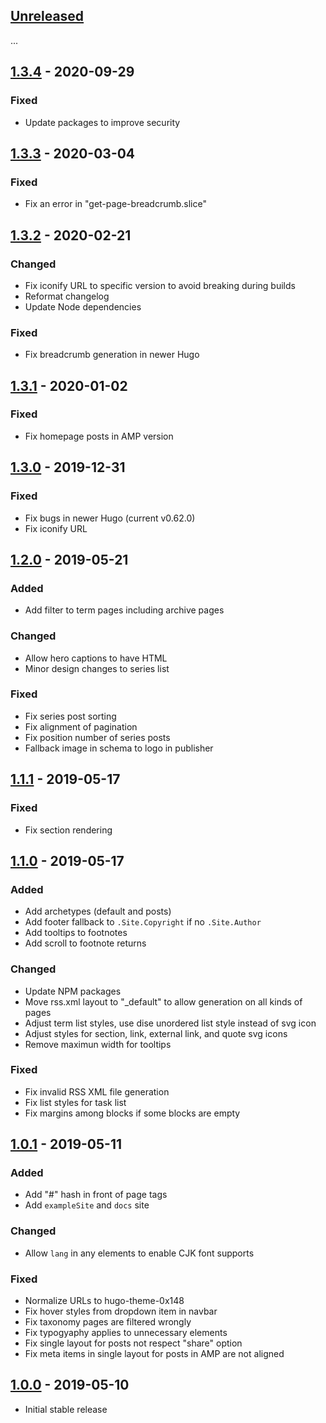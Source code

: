 ## [Unreleased]

...

## [1.3.4] - 2020-09-29
### Fixed
- Update packages to improve security

## [1.3.3] - 2020-03-04
### Fixed
- Fix an error in "get-page-breadcrumb.slice"

## [1.3.2] - 2020-02-21
### Changed
- Fix iconify URL to specific version to avoid breaking during builds
- Reformat changelog
- Update Node dependencies

### Fixed
- Fix breadcrumb generation in newer Hugo

## [1.3.1] - 2020-01-02
### Fixed
- Fix homepage posts in AMP version

## [1.3.0] - 2019-12-31
### Fixed
- Fix bugs in newer Hugo (current v0.62.0)
- Fix iconify URL

## [1.2.0] - 2019-05-21
### Added
- Add filter to term pages including archive pages

### Changed
- Allow hero captions to have HTML
- Minor design changes to series list

### Fixed
- Fix series post sorting
- Fix alignment of pagination
- Fix position number of series posts
- Fallback image in schema to logo in publisher

## [1.1.1] - 2019-05-17
### Fixed
- Fix section rendering

## [1.1.0] - 2019-05-17
### Added
- Add archetypes (default and posts)
- Add footer fallback to `.Site.Copyright` if no `.Site.Author`
- Add tooltips to footnotes
- Add scroll to footnote returns

### Changed
- Update NPM packages
- Move rss.xml layout to "_default" to allow generation on all kinds of pages
- Adjust term list styles, use dise unordered list style instead of svg icon
- Adjust styles for section, link, external link, and quote svg icons
- Remove maximun width for tooltips

### Fixed
- Fix invalid RSS XML file generation
- Fix list styles for task list
- Fix margins among blocks if some blocks are empty

## [1.0.1] - 2019-05-11
### Added
- Add "#" hash in front of page tags
- Add `exampleSite` and `docs` site

### Changed
- Allow `lang` in any elements to enable CJK font supports

### Fixed
- Normalize URLs to hugo-theme-0x148
- Fix hover styles from dropdown item in navbar
- Fix taxonomy pages are filtered wrongly
- Fix typogyaphy applies to unnecessary elements
- Fix single layout for posts not respect "share" option
- Fix meta items in single layout for posts in AMP are not aligned

## [1.0.0] - 2019-05-10
- Initial stable release

[Unreleased]: https://github.com/progamesigner/hugo-theme-0x148/compare/v1.3.4...HEAD
[1.3.4]: https://github.com/progamesigner/hugo-theme-0x148/releases/tag/v1.3.4
[1.3.3]: https://github.com/progamesigner/hugo-theme-0x148/releases/tag/v1.3.3
[1.3.2]: https://github.com/progamesigner/hugo-theme-0x148/releases/tag/v1.3.2
[1.3.1]: https://github.com/progamesigner/hugo-theme-0x148/releases/tag/v1.3.1
[1.3.0]: https://github.com/progamesigner/hugo-theme-0x148/releases/tag/v1.3.0
[1.2.0]: https://github.com/progamesigner/hugo-theme-0x148/releases/tag/v1.2.0
[1.1.1]: https://github.com/progamesigner/hugo-theme-0x148/releases/tag/v1.1.1
[1.1.0]: https://github.com/progamesigner/hugo-theme-0x148/releases/tag/v1.1.0
[1.0.1]: https://github.com/progamesigner/hugo-theme-0x148/releases/tag/v1.0.1
[1.0.0]: https://github.com/progamesigner/hugo-theme-0x148/releases/tag/v1.0.0
